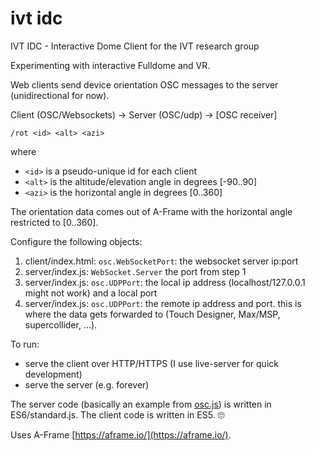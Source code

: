 # ivt idc

IVT IDC - Interactive Dome Client for the IVT research group

Experimenting with interactive Fulldome and VR.

Web clients send device orientation OSC messages to the server (unidirectional for now).

Client (OSC/Websockets) ->  Server (OSC/udp) -> [OSC receiver]

`/rot <id> <alt> <azi>`

where
* `<id>` is a pseudo-unique id for each client
* `<alt>` is the altitude/elevation angle in degrees [-90..90]
* `<azi>` is the horizontal angle in degrees [0..360]

The orientation data comes out of A-Frame with the horizontal angle restricted to [0..360].

Configure the following objects:

1. client/index.html: `osc.WebSocketPort`: the websocket server ip:port
2. server/index.js: `WebSocket.Server` the port from step 1
3. server/index.js: `osc.UDPPort`: the local ip address (localhost/127.0.0.1 might not work) and a local port
3. server/index.js: `osc.UDPPort`: the remote ip address and port. this is where the data gets forwarded to (Touch Designer, Max/MSP, supercollider, ...).

To run:

* serve the client over HTTP/HTTPS (I use live-server for quick development)
* serve the server (e.g. forever)

The server code (basically an example from [osc.js](https://github.com/colinbdclark/osc.js-examples)) is written in ES6/standard.js. The client code is written in ES5. 🙄

Uses A-Frame [https://aframe.io/](https://aframe.io/).

